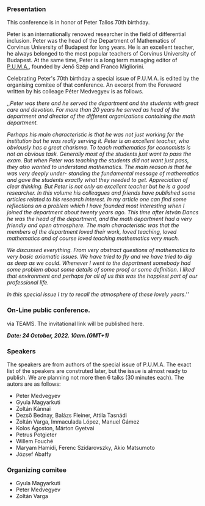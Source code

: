 ### Presentation

This conference is in honor of Peter Tallos 70th birthday. 

Peter is an internationally renowed researcher in the field of differential inclusion. Peter was the head of the Department of Mathematics of Corvinus University of Budapest for long years. He is an excellent teacher, he always belonged to the most popular teachers of Corvinus University of Budapest. At the same time, Peter is a long term managing editor of [P.U.M.A.](https://sciendo.com/journal/PUMA), founded by Jenő Szép and Franco Migliorini.

Celebrating Peter's 70th birthday a special issue of P.U.M.A. is edited by the organising comitee of that conference.
An excerpt from the Foreword written by his colleage Péter Medvegyev is as follows.

*,,Peter was there and he served the department and the students with great care and devotion. For more
than 20 years he served as head of the department and director of the different
organizations containing the math department.*

*Perhaps his main characteristic is that he was not just working for the institution but he was really serving it. Peter is an excellent teacher, who obviously
has a great charisma. To teach mathematics for economists is not an obvious
task. Generally most of the students just want to pass the exam. But when
Peter was teaching the students did not want just pass, they also wanted to
understand mathematics. The main reason is that he was very deeply under-
standing the fundamental message of mathematics and gave the students exactly
what they needed to get. Appreciation of clear thinking. But Peter is not only
an excellent teacher but he is a good researcher. In this volume his colleagues
and friends have published some articles related to his research interest.
In my article one can find some reflections on a problem which I have founded
most interesting when I joined the department about twenty years ago. This
time after István Dancs he was the head of the department, and the math department had a very friendly and open atmosphere. The main characteristic
was that the members of the department loved their work, loved teaching, loved
mathematics and of course loved teaching mathematics very much.*

*We discussed everything. From very abstract questions of mathematics to very basic axiomatic issues. 
We have tried to fly and we have tried to dig as deep as we could. 
Whenever I went to the department somebody had some problem about some details of some proof or some definition. 
I liked that environment and perhaps for all of us this was the happiest part of our professional life.*

*In this special issue I try to recall the atmosphere of these lovely years.''*

### On-Line public conference. 
via TEAMS. The invitational link will be published here.

***Date: 24 October, 2022. 10am.(GMT+1)***

### Speakers
The speakers are from authors of the special issue of P.U.M.A.
The exact list of the speakers are construted later, but the issue is almost ready to publish.
We are planning not more then 6 talks (30 minutes each). 
The autors are as follows:
- Peter Medvegyev
- Gyula Magyarkuti
- Zoltán Kánnai
- Dezső Bednay, Balázs Fleiner, Attila Tasnádi
- Zoltán Varga, Immaculada López, Manuel Gámez
- Kolos Ágoston, Márton Gyetvai
- Petrus Potgieter
- Willem Fouché
- Maryam Hamidi, Ferenc Szidarovszky, Akio Matsumoto
- József Abaffy

### Organizing comitee
- Gyula Magyarkuti
- Peter Medvegyev
- Zoltán Varga
